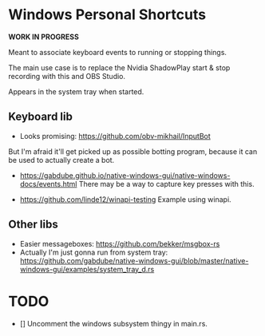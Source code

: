 # Windows Personal Shortcuts
**WORK IN PROGRESS**

Meant to associate keyboard events to running or stopping things.

The main use case is to replace the Nvidia ShadowPlay start & stop recording with this and OBS Studio.

Appears in the system tray when started.

## Keyboard lib
- Looks promising: https://github.com/obv-mikhail/InputBot

But I'm afraid it'll get picked up as possible botting program, because it can be used to actually create a bot.

- https://gabdube.github.io/native-windows-gui/native-windows-docs/events.html
There may be a way to capture key presses with this.

- https://github.com/linde12/winapi-testing
Example using winapi.

## Other libs
- Easier messageboxes: https://github.com/bekker/msgbox-rs
- Actually I'm just gonna run from system tray: https://github.com/gabdube/native-windows-gui/blob/master/native-windows-gui/examples/system_tray_d.rs

# TODO
- [] Uncomment the windows subsystem thingy in main.rs.